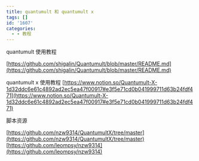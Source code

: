 ```yaml
---
title: quantumult 和 quantumult x
tags: []
id: '1607'
categories:
  - - 教程
---
```


quantumult 使用教程

[https://github.com/shigalin/Quantumult/blob/master/README.md](https://github.com/shigalin/Quantumult/blob/master/README.md)

quantumult x 使用教程 [https://www.notion.so/Quantumult-X-1d32ddc6e61c4892ad2ec5ea47f00917#e3f5e71cd0b041999711d63b24fdf471](https://www.notion.so/Quantumult-X-1d32ddc6e61c4892ad2ec5ea47f00917#e3f5e71cd0b041999711d63b24fdf471)

脚本资源

[https://github.com/nzw9314/QuantumultX/tree/master](https://github.com/nzw9314/QuantumultX/tree/master) [https://github.com/leompsy/nzw9314](https://github.com/leompsy/nzw9314)